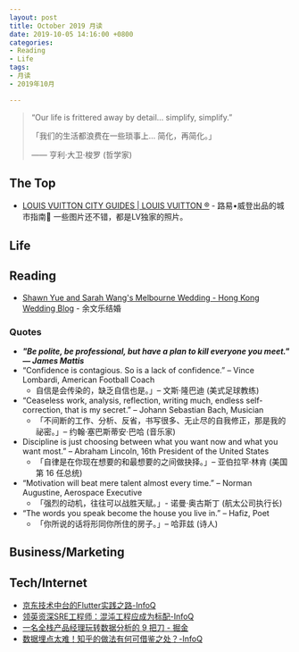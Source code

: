 ```yaml
---
layout: post
title: October 2019 月读
date: 2019-10-05 14:16:00 +0800
categories:
- Reading
- Life
tags:
- 月读
- 2019年10月

---
```


<blockquote class="blockquote-center">
<p>“Our life is frittered away by detail… simplify, simplify.”</p>
<p>「我们的生活都浪费在一些琐事上… 简化，再简化。」</p>
<p>—— 亨利‧大卫‧梭罗 (哲学家)</p>
</blockquote>

## The Top

- [LOUIS VUITTON CITY GUIDES | LOUIS VUITTON ®](https://us.louisvuitton.com/eng-us/stories/louis-vuitton-city-guides#new-york/details) - 路易•威登出品的城市指南🧭 一些图片还不错，都是LV独家的照片。


## Life


## Reading

- [Shawn Yue and Sarah Wang's Melbourne Wedding - Hong Kong Wedding Blog](https://brideandbreakfast.hk/2017/12/06/5-reasons-why-shawn-yue-and-sarah-wangs-surprise-wedding-stole-our-hearts/) - 余文乐结婚


### Quotes

- ***"Be polite, be professional, but have a plan to kill everyone you meet." — James Mattis***
- “Confidence is contagious. So is a lack of confidence.” – Vince Lombardi, American Football Coach
	- 自信是会传染的，缺乏自信也是。」– 文斯‧隆巴迪 (美式足球教练)
- “Ceaseless work, analysis, reflection, writing much, endless self-correction, that is my secret.” – Johann Sebastian Bach, Musician
	- 「不间断的工作、分析、反省，书写很多、无止尽的自我修正，那是我的祕密。」– 约翰·塞巴斯蒂安·巴哈 (音乐家)
- Discipline is just choosing between what you want now and what you want most.” – Abraham Lincoln, 16th President of the United States
	- 「自律是在你现在想要的和最想要的之间做抉择。」– 亚伯拉罕‧林肯 (美国第 16 任总统)
- “Motivation will beat mere talent almost every time.” – Norman Augustine, Aerospace Executive
	- 「强烈的动机，往往可以战胜天赋。」- 诺曼‧奥古斯丁 (航太公司执行长)
- “The words you speak become the house you live in.” – Hafiz, Poet
	- 「你所说的话将形同你所住的房子。」– 哈菲兹 (诗人)


## Business/Marketing



## Tech/Internet

- [京东技术中台的Flutter实践之路-InfoQ](https://www.infoq.cn/article/qSLsru9bEvuHgKpPlWMP)
- [领英资深SRE工程师：混沌工程应成为标配-InfoQ](https://www.infoq.cn/article/icLCttjyyraafDWAcDIo)
- [一名全栈产品经理玩转数据分析的 9 把刀 - 掘金](https://juejin.im/post/5858939f128fe1006dc8e576)
- [数据埋点太难！知乎的做法有何可借鉴之处？-InfoQ](https://www.infoq.cn/article/event-tracking-in-zhihu)
